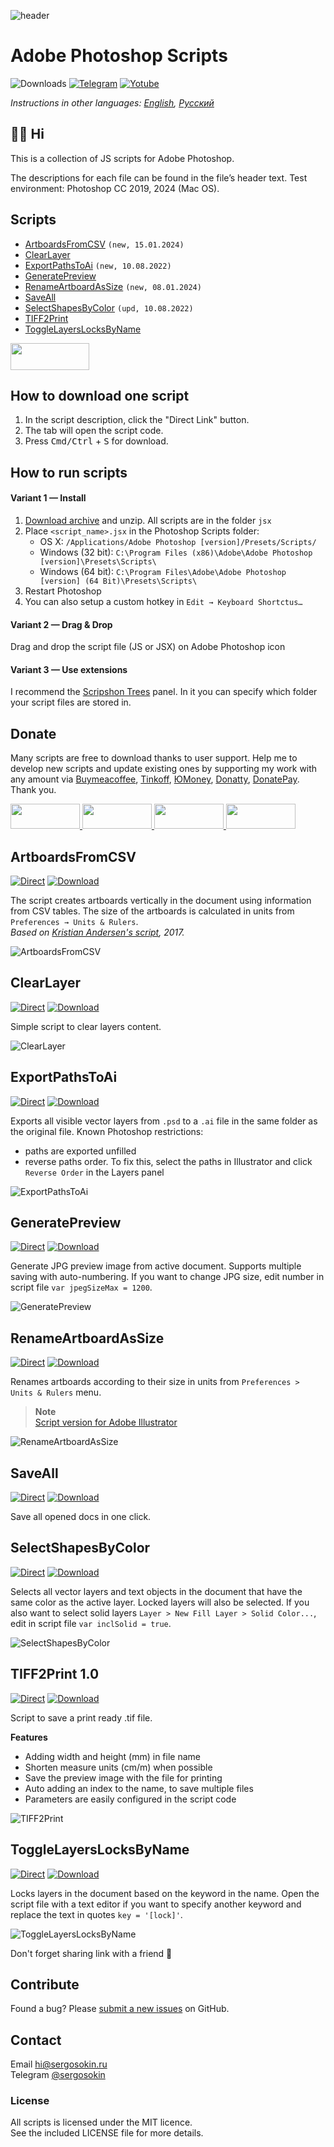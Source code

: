 ![header](https://i.ibb.co/Ycswctn/emblem-ps.png)

# Adobe Photoshop Scripts

![Downloads](https://img.shields.io/badge/Downloads-700+-27CF7D.svg) [![Telegram](https://img.shields.io/badge/Telegram%20Channel-%40aiscripts-0088CC.svg)](https://t.me/aiscripts) [![Yotube](https://img.shields.io/badge/Youtube-%40SergOsokinArt-FF0000.svg)](https://www.youtube.com/c/SergOsokinArt/videos)

*Instructions in other languages: [English](README.md), [Русский](README.ru.md)*

## 👨‍💻 Hi
This is a collection of JS scripts for Adobe Photoshop.

The descriptions for each file can be found in the file’s header text. Test environment: Photoshop CC 2019, 2024 (Mac OS).   

## Scripts
* [ArtboardsFromCSV](https://github.com/creold/photoshop-scripts#artboardsfromcsv) `(new, 15.01.2024)`
* [ClearLayer](https://github.com/creold/photoshop-scripts#clearlayer)
* [ExportPathsToAi](https://github.com/creold/photoshop-scripts#exportpathstoai) `(new, 10.08.2022)`
* [GeneratePreview](https://github.com/creold/photoshop-scripts#generatepreview)
* [RenameArtboardAsSize](https://github.com/creold/photoshop-scripts#renameartboardassize) `(new, 08.01.2024)`
* [SaveAll](https://github.com/creold/photoshop-scripts#saveall)
* [SelectShapesByColor](https://github.com/creold/photoshop-scripts#selectshapesbycolor) `(upd, 10.08.2022)`
* [TIFF2Print](https://github.com/creold/photoshop-scripts#tiff2print-10)
* [ToggleLayersLocksByName](https://github.com/creold/photoshop-scripts#togglelayerslocksbyname)

<a href="http://bit.ly/2wLaIkq">
  <img width="126" height="43" src="https://i.ibb.co/bLRwH1s/download-en-ps.png">
</a>

## How to download one script 
1. In the script description, click the "Direct Link" button.
2. The tab will open the script code.
3. Press <kbd>Cmd/Ctrl</kbd> + <kbd>S</kbd> for download.


## How to run scripts

#### Variant 1 — Install 

1. [Download archive](http://bit.ly/2wLaIkq) and unzip. All scripts are in the folder `jsx`
2. Place `<script_name>.jsx` in the Photoshop Scripts folder:
	- OS X: `/Applications/Adobe Photoshop [version]/Presets/Scripts/`
	- Windows (32 bit): `C:\Program Files (x86)\Adobe\Adobe Photoshop [version]\Presets\Scripts\`
	- Windows (64 bit): `C:\Program Files\Adobe\Adobe Photoshop [version] (64 Bit)\Presets\Scripts\`
3. Restart Photoshop
4. You can also setup a custom hotkey in `Edit → Keyboard Shortctus…`

#### Variant 2 — Drag & Drop
Drag and drop the script file (JS or JSX) on Adobe Photoshop icon

#### Variant 3 — Use extensions
I recommend the [Scripshon Trees](https://exchange.adobe.com/creativecloud.details.15873.scripshon-trees.html) panel. In it you can specify which folder your script files are stored in.

## Donate
Many scripts are free to download thanks to user support. Help me to develop new scripts and update existing ones by supporting my work with any amount via [Buymeacoffee], [Tinkoff], [ЮMoney], [Donatty], [DonatePay]. Thank you.

[Buymeacoffee]: https://www.buymeacoffee.com/osokin
[Tinkoff]: https://www.tinkoff.ru/rm/osokin.sergey127/SN67U9405/
[ЮMoney]: https://yoomoney.ru/to/410011149615582
[Donatty]: https://donatty.com/sergosokin
[DonatePay]: https://new.donatepay.ru/@osokin

<a href="https://www.buymeacoffee.com/osokin">
  <img width="111" height="40" src="https://i.ibb.co/0ssTJQ1/bmc-badge.png">
</a>

<a href="https://yoomoney.ru/to/410011149615582">
  <img width="111" height="40" src="https://i.ibb.co/wwrYWJ5/yoomoney-badge.png">
</a>

<a href="https://donatty.com/sergosokin">
  <img width="111" height="40" src="https://i.ibb.co/s61FGCn/donatty-badge.png">
</a>

<a href="https://new.donatepay.ru/@osokin">
  <img width="111" height="40" src="https://i.ibb.co/0KJ94ND/donatepay-badge.png">
</a>

## ArtboardsFromCSV
[![Direct](https://img.shields.io/badge/Direct%20Link-ArtboardsFromCSV.jsx-4873FF.svg)](https://rebrand.ly/ps-absfromcsv) [![Download](https://img.shields.io/badge/Download%20All-Zip%20archive-AAA9BC.svg)](https://bit.ly/2wLaIkq)   

The script creates artboards vertically in the document using information from CSV tables. The size of the artboards is calculated in units from `Preferences → Units & Rulers`.   
*Based on [Kristian Andersen's script](https://community.adobe.com/t5/photoshop-ecosystem-discussions/how-to-create-artboards-from-script/m-p/9345495#M112921), 2017.*   

![ArtboardsFromCSV](https://i.ibb.co/BjGNPGz/Artboards-From-CSV.gif) 

## ClearLayer
[![Direct](https://img.shields.io/badge/Direct%20Link-ClearLayer.jsx-4873FF.svg)](https://rebrand.ly/ps-clrlyr) [![Download](https://img.shields.io/badge/Download%20All-Zip%20archive-AAA9BC.svg)](https://bit.ly/2wLaIkq)   

Simple script to clear layers content.

![ClearLayer](https://i.ibb.co/hV7NFxB/Clear-Layer.gif) 

## ExportPathsToAi
[![Direct](https://img.shields.io/badge/Direct%20Link-ExportPathsToAi.jsx-4873FF.svg)](https://rebrand.ly/ps-exppths) [![Download](https://img.shields.io/badge/Download%20All-Zip%20archive-AAA9BC.svg)](https://bit.ly/2wLaIkq)   

Exports all visible vector layers from `.psd` to a `.ai` file in the same folder as the original file. Known Photoshop restrictions:

* paths are exported unfilled
* reverse paths order. To fix this, select the paths in Illustrator and click `Reverse Order` in the Layers panel

![ExportPathsToAi](https://i.ibb.co/SXt6r4X/Export-Paths-To-Ai.gif) 

## GeneratePreview
[![Direct](https://img.shields.io/badge/Direct%20Link-GeneratePreview.jsx-4873FF.svg)](https://rebrand.ly/ps-genprvw) [![Download](https://img.shields.io/badge/Download%20All-Zip%20archive-AAA9BC.svg)](https://bit.ly/2wLaIkq)   

Generate JPG preview image from active document. Supports multiple saving with auto-numbering. If you want to change JPG size, edit number in script file `var jpegSizeMax = 1200`.

![GeneratePreview](https://i.ibb.co/HrcPNvs/Generate-Preview.gif)

## RenameArtboardAsSize
[![Direct](https://img.shields.io/badge/Direct%20Link-RenameArtboardAsSize.jsx-4873FF.svg)](https://rebrand.ly/ps-renabsassize) [![Download](https://img.shields.io/badge/Download%20All-Zip%20archive-AAA9BC.svg)](https://bit.ly/2wLaIkq)   

Renames artboards according to their size in units from `Preferences > Units & Rulers` menu.

> **Note**   
> [Script version for Adobe Illustrator](https://github.com/creold/illustrator-scripts/blob/master/md/Artboard.md#renameartboardassize)

![RenameArtboardAsSize](https://i.ibb.co/1nzr1xh/Rename-Artboard-As-Size.gif)

## SaveAll
[![Direct](https://img.shields.io/badge/Direct%20Link-SaveAll.jsx-4873FF.svg)](https://rebrand.ly/ps-svall) [![Download](https://img.shields.io/badge/Download%20All-Zip%20archive-AAA9BC.svg)](https://bit.ly/2wLaIkq)   

Save all opened docs in one click.

## SelectShapesByColor
[![Direct](https://img.shields.io/badge/Direct%20Link-SelectShapesByColor.jsx-4873FF.svg)](https://rebrand.ly/ps-selbycol) [![Download](https://img.shields.io/badge/Download%20All-Zip%20archive-AAA9BC.svg)](https://bit.ly/2wLaIkq)   

Selects all vector layers and text objects in the document that have the same color as the active layer. Locked layers will also be selected. If you also want to select solid layers `Layer > New Fill Layer > Solid Color...`, edit in script file `var inclSolid = true`.

![SelectShapesByColor](https://i.ibb.co/12FjgfN/Select-Shapes-By-Color.gif) 

## TIFF2Print 1.0
[![Direct](https://img.shields.io/badge/Direct%20Link-TIFF2Print.jsx-4873FF.svg)](https://rebrand.ly/ps-tif2prt) [![Download](https://img.shields.io/badge/Download%20All-Zip%20archive-AAA9BC.svg)](https://bit.ly/2wLaIkq)   

Script to save a print ready .tif file.   

**Features**

* Adding width and height (mm) in file name   
* Shorten measure units (cm/m) when possible   
* Save the preview image with the file for printing   
* Auto adding an index to the name, to save multiple files   
* Parameters are easily configured in the script code   

![TIFF2Print](https://i.ibb.co/ypbCFtX/tiff2print.gif) 

## ToggleLayersLocksByName
[![Direct](https://img.shields.io/badge/Direct%20Link-ToggleLayersLocksByName.jsx-4873FF.svg)](https://rebrand.ly/ps-tglyrlock) [![Download](https://img.shields.io/badge/Download%20All-Zip%20archive-AAA9BC.svg)](https://bit.ly/2wLaIkq)   

Locks layers in the document based on the keyword in the name. Open the script file with a text editor if you want to specify another keyword and replace the text in quotes `key = '[lock]'`.

![ToggleLayersLocksByName](https://i.ibb.co/48zYWg4/Toggle-Layers-Locks-By-Name.gif) 

Don't forget sharing link with a friend 🙂 

## Contribute

Found a bug? Please [submit a new issues](https://github.com/creold/photoshop-scripts/issues) on GitHub.

## Contact
Email <hi@sergosokin.ru>  
Telegram [@sergosokin](https://t.me/sergosokin)

### License

All scripts is licensed under the MIT licence.  
See the included LICENSE file for more details.